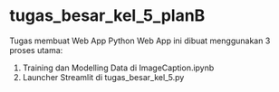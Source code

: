 # tugas_besar_kel_5_planB
Tugas membuat Web App Python
Web App ini dibuat menggunakan 3 proses utama:
1. Training dan Modelling Data di ImageCaption.ipynb
2. Launcher Streamlit di tugas_besar_kel_5.py 
